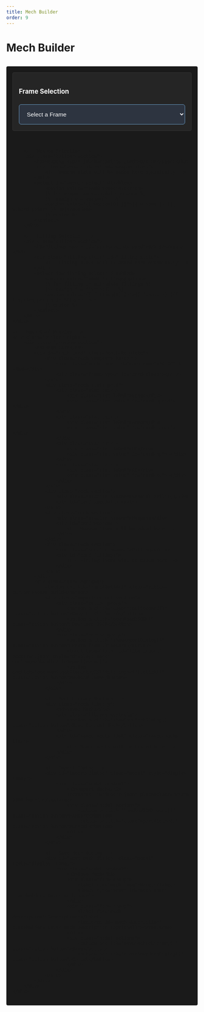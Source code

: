 ```yaml
---
title: Mech Builder
order: 9
---
```


# Mech Builder

<div class="mech-builder">
    <div class="builder-left">
        <!-- Frame Selection -->
        <div class="builder-section">
            <h3>Frame Selection</h3>
            <select id="frame-select">
                <option value="">Select a Frame</option>
                {% for frame in site.data.frames %}
                {%- assign f = frame[1] -%}
                <option value="{{ frame[0] }}">{{ f.name }} ({{ f.class }})</option>
                {% endfor %}
            </select>
        </div>

        <!-- Weapon Selection -->
        <div class="builder-section">
            <h3>Weapons <span id="hardpoints-used">0/0 HP</span></h3>
            <div class="weapon-slots" id="weapon-slots">
                <!-- Weapon slots will be added here dynamically -->
            </div>
            <select id="weapon-select" disabled>
                <option value="">Add Weapon</option>
                {% for weapon in site.data.weapons %}
                {%- assign w = weapon[1] -%}
                <option value="{{ weapon[0] }}">{{ w.name }} ({{ w.hard_points }} HP)</option>
                {% endfor %}
            </select>
        </div>

        <!-- Fitting Selection -->
        <div class="builder-section">
            <h3>Fittings <span id="systempoints-used">0/0 SP</span></h3>
            <div class="fitting-slots" id="fitting-slots">
                <!-- Fitting slots will be added here dynamically -->
            </div>
            <select id="fitting-select" disabled>
                <option value="">Add Fitting</option>
                {% for fitting in site.data.fittings %}
                {%- assign f = fitting[1] -%}
                <option value="{{ fitting[0] }}">{{ f.name }} ({{ f.system_points }} SP)</option>
                {% endfor %}
            </select>
        </div>
    </div>

    <!-- Mech Card Preview -->
    <div class="builder-right">
        <div class="preview-section">
            <h3>Mech Card</h3>
            <div id="mech-card" class="mech-template">
                <div class="mech-template-header">
                    <div class="mech-name" id="card-name">SELECT A FRAME</div>
                    <div class="frame-type" id="card-class"></div>
                </div>
                <div class="mech-stats-grid">
                    <div class="stat-pair">
                        <div class="stat-label">Speed</div>
                        <div class="stat-value" id="card-speed">-</div>
                    </div>
                    <div class="stat-pair">
                        <div class="stat-label">Armor</div>
                        <div class="stat-value" id="card-armor">-</div>
                    </div>
                    <div class="stat-pair">
                        <div class="stat-label">HP</div>
                        <div class="stat-value" id="card-hp">-</div>
                    </div>
                    <div class="stat-pair">
                        <div class="stat-label">AC</div>
                        <div class="stat-value" id="card-ac">-</div>
                    </div>
                </div>
                <div class="mech-section">
                    <div class="section-header">Special Ability</div>
                    <div id="card-special">-</div>
                </div>
                <div class="mech-section">
                    <div class="section-header">Weapons</div>
                    <div id="card-weapons">
                        <!-- Weapon items will be added here -->
                    </div>
                </div>
                <div class="mech-section">
                    <div class="section-header">Fittings</div>
                    <div id="card-fittings">
                        <!-- Fitting items will be added here -->
                    </div>
                </div>
            </div>
            <div class="card-actions">
                <button onclick="resetBuild()" class="action-button">Reset Build</button>
                <div class="import-export-section">
                    <div class="action-group">
                        <button onclick="exportToClipboard()" class="action-button">Copy to Clipboard</button>
                        <button onclick="downloadJSON()" class="action-button">Download JSON</button>
                    </div>
                    <div class="action-group">
                        <button onclick="showImportDialog()" class="action-button">Paste from Clipboard</button>
                        <input type="file" id="file-import" accept=".json" style="display: none" onchange="handleFileImport(event)">
                        <button onclick="document.getElementById('file-import').click()" class="action-button">Upload JSON</button>
                    </div>
                </div>
                
                <!-- Mech Library Section -->
                <div class="mech-library">
                    <h4>Saved Mechs</h4>
                    <div class="library-controls">
                        <button onclick="showSaveMechDialog()" class="action-button">Save Current Mech</button>
                    </div>
                    <div id="saved-mechs-list" class="saved-mechs-list">
                        <!-- Saved mechs will be listed here -->
                    </div>
                </div>

                <!-- Import Dialog -->
                <div id="import-dialog" class="modal" style="display: none;">
                    <div class="modal-content">
                        <h3>Import Mech</h3>
                        <textarea id="import-json" placeholder="Paste JSON here"></textarea>
                        <div class="modal-actions">
                            <button onclick="handleJSONImport()" class="action-button">Import</button>
                            <button onclick="closeImportDialog()" class="action-button">Cancel</button>
                        </div>
                    </div>
                </div>

                <!-- Save Mech Dialog -->
                <div id="save-mech-dialog" class="modal" style="display: none;">
                    <div class="modal-content">
                        <h3>Save Mech</h3>
                        <div class="form-group">
                            <label for="mech-name">Name:</label>
                            <input type="text" id="mech-name" placeholder="Enter mech name">
                        </div>
                        <div class="form-group">
                            <label for="mech-description">Description:</label>
                            <textarea id="mech-description" placeholder="Enter mech description (optional)"></textarea>
                        </div>
                        <div class="modal-actions">
                            <button onclick="saveMechToLibrary()" class="action-button">Save</button>
                            <button onclick="closeSaveMechDialog()" class="action-button">Cancel</button>
                        </div>
                    </div>
                </div>
            </div>
        </div>
    </div>
</div>

<style>
.mech-builder {
    display: grid;
    grid-template-columns: minmax(300px, 1fr) minmax(400px, 1.2fr);
    gap: 2rem;
    margin: 2rem 0;
    padding: 1rem;
    background: #1a1a1a;
    border-radius: 4px;
}

.builder-left {
    display: flex;
    flex-direction: column;
    gap: 2rem;
}

.builder-right {
    position: sticky;
    top: 2rem;
    align-self: start;
}

.builder-section, .preview-section {
    padding: 1rem;
    background: #252525;
    border-radius: 4px;
}

.builder-section {
    border: 1px solid #333;
}

.preview-section {
    border: 1px solid #444;
    box-shadow: 0 2px 8px rgba(0,0,0,0.2);
}

select {
    width: 100%;
    padding: 0.75rem;
    margin-top: 0.5rem;
    background: #2a2a2a;
    color: white;
    border: 1px solid #444;
    border-radius: 6px;
    font-size: 1em;
    cursor: pointer;
    transition: all 0.2s ease;
}

select:hover:not(:disabled) {
    border-color: #6a9ec7;
    background: #2f2f2f;
}

select:disabled {
    opacity: 0.5;
    cursor: not-allowed;
}

#frame-select {
    background: #2d3440;
    border-color: #6a9ec7;
    font-size: 1.1em;
    padding: 1rem;
}

#frame-select:hover:not(:disabled) {
    background: #344050;
}

.builder-section h3 {
    color: #fff;
    font-size: 1.2em;
    margin-bottom: 1rem;
    display: flex;
    justify-content: space-between;
    align-items: center;
}

.builder-section h3 span {
    color: #6a9ec7;
    font-size: 0.9em;
    font-weight: normal;
    padding: 0.25rem 0.5rem;
    background: #2a2a2a;
    border-radius: 4px;
    border: 1px solid #444;
}

.weapon-slots, .fitting-slots {
    margin: 1rem 0;
    display: flex;
    flex-direction: column;
    gap: 0.5rem;
    max-height: 300px;
    overflow-y: auto;
}

.slot-item {
    display: flex;
    justify-content: space-between;
    align-items: center;
    background: #2a2a2a;
    padding: 1rem;
    border-radius: 6px;
    border: 1px solid #444;
    margin-bottom: 0.5rem;
}

.slot-info {
    flex: 1;
}

.slot-name {
    color: #fff;
    font-weight: 500;
    font-size: 1.1em;
}

.slot-stats {
    color: #888;
    font-size: 0.9em;
    margin-top: 0.25rem;
}

.slot-remove {
    background: #ff444422;
    border: 1px solid #ff444444;
    color: #ff4444;
    cursor: pointer;
    width: 24px;
    height: 24px;
    border-radius: 12px;
    display: flex;
    align-items: center;
    justify-content: center;
    margin-left: 1rem;
    font-size: 1.2em;
    transition: all 0.2s ease;
}

.slot-remove:hover {
    background: #ff444444;
    border-color: #ff4444;
}

.weapon-item, .fitting-item {
    background: #2a2a2a;
    border-radius: 4px;
    padding: 0.75rem;
    margin-bottom: 0.5rem;
}

.item-name {
    color: #fff;
    margin-bottom: 0.25rem;
    font-size: 1em;
}

.item-stats {
    color: #888;
    font-size: 0.9em;
}

.tag-list {
    display: flex;
    flex-wrap: wrap;
    gap: 0.35rem;
    margin-top: 0.5rem;
}

@media (max-width: 1024px) {
    .mech-builder {
        grid-template-columns: 1fr;
    }
    
    .builder-right {
        position: static;
    }
    
    .weapon-slots, .fitting-slots {
        max-height: none;
    }
}

.import-export-section {
    margin-top: 1rem;
    display: flex;
    flex-direction: column;
    gap: 0.5rem;
}

.action-group {
    display: flex;
    gap: 0.5rem;
}

.action-button {
    padding: 0.5rem 1rem;
    background: #444;
    color: white;
    border: none;
    border-radius: 4px;
    cursor: pointer;
    transition: background-color 0.2s;
}

.action-button:hover {
    background: #555;
}

.mech-library {
    margin-top: 2rem;
    padding-top: 1rem;
    border-top: 1px solid #333;
}

.mech-library h4 {
    color: #6a9ec7;
    margin: 0 0 1rem 0;
    font-size: 1.1em;
}

.library-controls {
    margin-bottom: 1rem;
}

.saved-mechs-list {
    display: flex;
    flex-direction: column;
    gap: 0.5rem;
    max-height: 300px;
    overflow-y: auto;
}

.saved-mech-item {
    background: #252525;
    border: 1px solid #333;
    border-radius: 4px;
    padding: 0.75rem;
}

.saved-mech-header {
    display: flex;
    justify-content: space-between;
    align-items: center;
    margin-bottom: 0.5rem;
}

.saved-mech-name {
    color: #fff;
    font-weight: 500;
}

.saved-mech-description {
    color: #888;
    font-size: 0.9em;
    margin-bottom: 0.5rem;
}

.saved-mech-actions {
    display: flex;
    gap: 0.5rem;
}

.modal {
    position: fixed;
    top: 0;
    left: 0;
    width: 100%;
    height: 100%;
    background: rgba(0, 0, 0, 0.8);
    display: flex;
    justify-content: center;
    align-items: center;
    z-index: 1000;
}

.modal-content {
    background: #1a1a1a;
    border: 1px solid #333;
    border-radius: 6px;
    padding: 1.5rem;
    width: 90%;
    max-width: 500px;
}

.modal-content h3 {
    color: #6a9ec7;
    margin: 0 0 1rem 0;
}

.form-group {
    margin-bottom: 1rem;
}

.form-group label {
    display: block;
    color: #888;
    margin-bottom: 0.5rem;
}

.form-group input,
.form-group textarea {
    width: 100%;
    padding: 0.5rem;
    background: #252525;
    border: 1px solid #333;
    border-radius: 4px;
    color: #fff;
    font-size: 0.9em;
}

.form-group textarea {
    height: 100px;
    resize: vertical;
}

.modal-actions {
    display: flex;
    justify-content: flex-end;
    gap: 0.5rem;
    margin-top: 1rem;
}

#import-json {
    width: 100%;
    height: 200px;
    margin: 1rem 0;
    padding: 0.5rem;
    background: #252525;
    border: 1px solid #333;
    border-radius: 4px;
    color: #fff;
    font-family: monospace;
    resize: vertical;
}
</style>

<script>
// Initialize data
const frames = {{ site.data.frames | jsonify }};
const weapons = {{ site.data.weapons | jsonify }};
const fittings = {{ site.data.fittings | jsonify }};

// Get tag system functions from layout
let tagSystem;

function initializeTagSystem() {
    // Debug logging
    console.log('Initializing tag system for mech builder...');
    
    // Tag System
    const tagDataElement = document.getElementById('tag-data');
    if (!tagDataElement) {
        console.error('Tag data element not found!');
        return;
    }
    
    let tags;
    try {
        const rawData = tagDataElement.dataset.tags.replace(/&quot;/g, '"');
        tags = JSON.parse(rawData);
        console.log('Loaded tag data:', tags);
    } catch (e) {
        console.error('Failed to parse tag data:', e);
        console.error('Raw data:', tagDataElement.dataset.tags);
        return;
    }

    // Create popup element
    function createPopup() {
        console.log('Creating popup element...');
        const popup = document.createElement('div');
        popup.className = 'tag-popup';
        
        popup.innerHTML = `
            <div class="tag-popup-header">
                <div class="tag-popup-title"></div>
                <button class="tag-popup-close">×</button>
            </div>
            <div class="tag-popup-content"></div>
            <div class="tag-popup-example"></div>
        `;
        
        document.body.appendChild(popup);
        return popup;
    }

    // Show popup with tag info
    function showTagPopup(tagId, value, event, sticky = false, element = null) {
        console.log('Showing popup for tag:', tagId, 'value:', value, 'sticky:', sticky);
        
        // Create new popup
        const popup = createPopup();
        
        // Find tag info
        let tagInfo = null;
        for (const category of Object.values(tags.weapon_tags)) {
            if (category[tagId]) {
                tagInfo = category[tagId];
                break;
            }
        }
        if (!tagInfo) {
            for (const category of Object.values(tags.fitting_tags)) {
                if (category[tagId]) {
                    tagInfo = category[tagId];
                    break;
                }
            }
        }

        if (!tagInfo) {
            console.warn('No tag info found for:', tagId);
            popup.remove();
            return null;
        }

        // Update popup content
        popup.querySelector('.tag-popup-title').textContent = 
            value ? `${tagInfo.name} ${value}` : tagInfo.name;
        popup.querySelector('.tag-popup-content').textContent = tagInfo.description;
        popup.querySelector('.tag-popup-example').textContent = tagInfo.example;

        // Position popup
        const rect = event.target.getBoundingClientRect();
        const popupWidth = 300;
        const popupHeight = 200;
        let left = rect.left;
        let top = rect.bottom + 10;

        // Adjust position if it would go off screen
        if (left + popupWidth > window.innerWidth) {
            left = window.innerWidth - popupWidth - 10;
        }
        if (top + popupHeight > window.innerHeight) {
            top = rect.top - popupHeight - 10;
        }

        popup.style.left = `${left}px`;
        popup.style.top = `${top}px`;
        popup.classList.add('visible');
        
        if (sticky) {
            popup.classList.add('sticky');
            if (element) {
                element.dataset.popupId = popup.id = `popup-${Date.now()}-${Math.random().toString(36).substr(2, 9)}`;
            }
        }

        // Add event listeners
        const closeBtn = popup.querySelector('.tag-popup-close');
        closeBtn.onclick = () => {
            popup.remove();
            if (element) {
                delete element.dataset.popupId;
            }
        };

        // Add double-click handler to close popup
        const header = popup.querySelector('.tag-popup-header');
        header.addEventListener('dblclick', () => {
            popup.remove();
            if (element) {
                delete element.dataset.popupId;
            }
        });

        // Make popup draggable when sticky
        if (sticky) {
            const header = popup.querySelector('.tag-popup-header');
            let isDragging = false;
            let startX, startY, initialLeft, initialTop;
            let lastClickTime = 0;

            header.addEventListener('mousedown', (e) => {
                if (!popup.classList.contains('sticky')) return;
                
                // Check for double click
                const currentTime = Date.now();
                if (currentTime - lastClickTime < 300) {
                    // Double click detected
                    popup.remove();
                    if (element) {
                        delete element.dataset.popupId;
                    }
                    return;
                }
                lastClickTime = currentTime;

                isDragging = true;
                startX = e.clientX;
                startY = e.clientY;
                initialLeft = popup.offsetLeft;
                initialTop = popup.offsetTop;
            });

            document.addEventListener('mousemove', (e) => {
                if (!isDragging) return;
                
                const dx = e.clientX - startX;
                const dy = e.clientY - startY;
                
                popup.style.left = `${initialLeft + dx}px`;
                popup.style.top = `${initialTop + dy}px`;
            });

            document.addEventListener('mouseup', () => {
                isDragging = false;
            });
        }

        return popup;
    }

    // Process tag elements
    function processTags() {
        console.log('Processing tag elements...');
        const tagElements = document.querySelectorAll('.tag-highlight');
        console.log('Found tag elements:', tagElements.length);
        
        tagElements.forEach((element, index) => {
            const tagId = element.dataset.tag;
            const value = element.dataset.value;
            
            if (!tagId) {
                console.warn('No tag ID found for element:', element);
                return;
            }

            let hoverTimer = null;
            let currentPopup = null;
            let lastClickTime = 0;

            // Add hover effect
            element.addEventListener('mouseenter', (e) => {
                console.log('Tag mouseenter:', tagId);
                element.classList.add('hovering');
                
                // Remove any existing non-sticky popup for this element
                if (currentPopup && !currentPopup.classList.contains('sticky')) {
                    currentPopup.remove();
                }
                
                // Create new popup if we don't have a sticky one
                if (!element.dataset.popupId) {
                    currentPopup = showTagPopup(tagId, value, e, false, element);
                }
                
                // Start timer for sticky behavior
                hoverTimer = setTimeout(() => {
                    element.classList.remove('hovering');
                    // Remove the temporary popup if it exists
                    if (currentPopup) {
                        currentPopup.remove();
                    }
                    // Create a new sticky popup
                    currentPopup = showTagPopup(tagId, value, e, true, element);
                }, 1000);
            });

            element.addEventListener('mouseleave', () => {
                console.log('Tag mouseleave:', tagId);
                element.classList.remove('hovering');
                if (hoverTimer) {
                    clearTimeout(hoverTimer);
                    hoverTimer = null;
                }
                // Only remove popup if it's not sticky
                if (currentPopup && !currentPopup.classList.contains('sticky')) {
                    currentPopup.remove();
                }
            });

            // Add double-click handler to close popup
            element.addEventListener('dblclick', (e) => {
                e.preventDefault();
                if (element.dataset.popupId) {
                    const popup = document.getElementById(element.dataset.popupId);
                    if (popup) {
                        popup.remove();
                        delete element.dataset.popupId;
                    }
                }
            });

            // Handle click for glossary navigation
            element.addEventListener('click', (e) => {
                console.log('Tag click:', tagId);
                e.preventDefault();

                // Check for double click
                const currentTime = Date.now();
                if (currentTime - lastClickTime < 300) {
                    // Double click handled by dblclick event
                    return;
                }
                lastClickTime = currentTime;

                // Find the glossary section
                const glossarySection = document.querySelector('#part-tag-glossary');
                if (glossarySection) {
                    // Scroll to glossary
                    glossarySection.scrollIntoView({ behavior: 'smooth' });
                    
                    // Highlight the specific tag in the glossary
                    const tagEntry = glossarySection.querySelector(`#tag-${tagId}`);
                    if (tagEntry) {
                        tagEntry.scrollIntoView({ behavior: 'smooth', block: 'center' });
                        tagEntry.classList.add('highlight');
                        setTimeout(() => tagEntry.classList.remove('highlight'), 2000);
                    }
                }
            });
        });
    }

    return { processTags };
}

// Simple state management
let currentMech = {
    frame: null,
    weapons: [],
    fittings: []
};

// Utility functions
function calculateResourcesUsed() {
    const hardPointsUsed = currentMech.weapons.reduce((sum, w) => sum + weapons[w].hard_points, 0);
    const systemPointsUsed = currentMech.fittings.reduce((sum, f) => sum + fittings[f].system_points, 0);
    return { hardPointsUsed, systemPointsUsed };
}

function updateResourceDisplay() {
    const frame = currentMech.frame ? frames[currentMech.frame] : null;
    const { hardPointsUsed, systemPointsUsed } = calculateResourcesUsed();
    
    const hardPointsTotal = frame ? frame.stats.hard_points : 0;
    const systemPointsTotal = frame ? frame.stats.system_points : 0;
    
    document.getElementById('hardpoints-used').textContent = `${hardPointsUsed}/${hardPointsTotal} HP`;
    document.getElementById('systempoints-used').textContent = `${systemPointsUsed}/${systemPointsTotal} SP`;
    
    // Update select availability
    const weaponSelect = document.getElementById('weapon-select');
    const fittingSelect = document.getElementById('fitting-select');
    
    weaponSelect.disabled = !frame || hardPointsUsed >= hardPointsTotal;
    fittingSelect.disabled = !frame || systemPointsUsed >= systemPointsTotal;
}

// Event handlers
function handleFrameChange(event) {
    currentMech.frame = event.target.value || null;
    
    // Clear weapons and fittings when frame changes
    if (currentMech.weapons.length > 0 || currentMech.fittings.length > 0) {
        currentMech.weapons = [];
        currentMech.fittings = [];
        document.getElementById('weapon-slots').innerHTML = '';
        document.getElementById('fitting-slots').innerHTML = '';
    }
    
    updatePreview();
    updateResourceDisplay();
}

function handleWeaponAdd(event) {
    const weaponId = event.target.value;
    if (!weaponId) return;
    
    const weapon = weapons[weaponId];
    const frame = frames[currentMech.frame];
    const { hardPointsUsed } = calculateResourcesUsed();
    
    if (hardPointsUsed + weapon.hard_points <= frame.stats.hard_points) {
        currentMech.weapons.push(weaponId);
        addWeaponSlot(weaponId);
        updatePreview();
        updateResourceDisplay();
    }
    
    event.target.value = ''; // Reset select
}

function handleFittingAdd(event) {
    const fittingId = event.target.value;
    if (!fittingId) return;
    
    const fitting = fittings[fittingId];
    const frame = frames[currentMech.frame];
    const { systemPointsUsed } = calculateResourcesUsed();
    
    if (systemPointsUsed + fitting.system_points <= frame.stats.system_points) {
        currentMech.fittings.push(fittingId);
        addFittingSlot(fittingId);
        updatePreview();
        updateResourceDisplay();
    }
    
    event.target.value = ''; // Reset select
}

function removeWeapon(index) {
    currentMech.weapons.splice(index, 1);
    updateWeaponSlots();
    updatePreview();
    updateResourceDisplay();
}

function removeFitting(index) {
    currentMech.fittings.splice(index, 1);
    updateFittingSlots();
    updatePreview();
    updateResourceDisplay();
}

function addWeaponSlot(weaponId) {
    const weapon = weapons[weaponId];
    const slot = document.createElement('div');
    slot.className = 'slot-item';
    slot.innerHTML = `
        <div class="slot-info">
            <div class="slot-name">${weapon.name}</div>
            <div class="slot-stats">
                ${weapon.stats.range} Range | ${weapon.stats.damage} ${weapon.stats.damage_type} | ${weapon.hard_points} HP
            </div>
        </div>
        <button class="slot-remove" onclick="removeWeapon(${currentMech.weapons.length - 1})">×</button>
    `;
    document.getElementById('weapon-slots').appendChild(slot);
}

function addFittingSlot(fittingId) {
    const fitting = fittings[fittingId];
    const slot = document.createElement('div');
    slot.className = 'slot-item';
    slot.innerHTML = `
        <div class="slot-info">
            <div class="slot-name">${fitting.name}</div>
            <div class="slot-stats">
                ${fitting.category} | ${fitting.system_points} SP
            </div>
        </div>
        <button class="slot-remove" onclick="removeFitting(${currentMech.fittings.length - 1})">×</button>
    `;
    document.getElementById('fitting-slots').appendChild(slot);
}

function updateWeaponSlots() {
    const container = document.getElementById('weapon-slots');
    container.innerHTML = '';
    currentMech.weapons.forEach((weaponId, index) => {
        const weapon = weapons[weaponId];
        const slot = document.createElement('div');
        slot.className = 'slot-item';
        slot.innerHTML = `
            <div class="slot-info">
                <div class="slot-name">${weapon.name}</div>
                <div class="slot-stats">
                    ${weapon.stats.range} Range | ${weapon.stats.damage} ${weapon.stats.damage_type} | ${weapon.hard_points} HP
                </div>
            </div>
            <button class="slot-remove" onclick="removeWeapon(${index})">×</button>
        `;
        container.appendChild(slot);
    });
}

function updateFittingSlots() {
    const container = document.getElementById('fitting-slots');
    container.innerHTML = '';
    currentMech.fittings.forEach((fittingId, index) => {
        const fitting = fittings[fittingId];
        const slot = document.createElement('div');
        slot.className = 'slot-item';
        slot.innerHTML = `
            <div class="slot-info">
                <div class="slot-name">${fitting.name}</div>
                <div class="slot-stats">
                    ${fitting.category} | ${fitting.system_points} SP
                </div>
            </div>
            <button class="slot-remove" onclick="removeFitting(${index})">×</button>
        `;
        container.appendChild(slot);
    });
}

function updatePreview() {
    const frame = currentMech.frame ? frames[currentMech.frame] : null;

    // Update card header and stats
    document.getElementById('card-name').textContent = frame ? frame.name : 'SELECT A FRAME';
    document.getElementById('card-class').textContent = frame ? `${frame.manufacturer} ${frame.class}` : '';
    document.getElementById('card-speed').textContent = frame ? frame.stats.speed : '-';
    document.getElementById('card-armor').textContent = frame ? frame.stats.armor : '-';
    document.getElementById('card-hp').textContent = frame ? frame.stats.hp : '-';
    document.getElementById('card-ac').textContent = frame ? frame.stats.ac : '-';
    document.getElementById('card-special').textContent = frame ? (frame.special || 'None') : '-';

    // Update weapons with proper tag rendering
    const weaponsContainer = document.getElementById('card-weapons');
    weaponsContainer.innerHTML = '';
    currentMech.weapons.forEach(weaponId => {
        const weapon = weapons[weaponId];
        const weaponEl = document.createElement('div');
        weaponEl.className = 'weapon-item';
        
        // Create tags using the same format as 06_weapons.md
        const tagHtml = weapon.tags ? weapon.tags.map(tag => 
            `<span class="tag-highlight" data-tag="${tag.name.toLowerCase()}" ${tag.value ? `data-value="${tag.value}"` : ''}>${tag.name}${tag.value ? ' ' + tag.value : ''}</span>`
        ).join('') : '';

        weaponEl.innerHTML = `
            <div class="item-name">${weapon.name}</div>
            <div class="item-stats">
                Range ${weapon.stats.range} | ${weapon.stats.damage} ${weapon.stats.damage_type}
                ${tagHtml ? `<div class="tag-list">${tagHtml}</div>` : ''}
            </div>
        `;
        weaponsContainer.appendChild(weaponEl);
    });

    // Update fittings
    const fittingsContainer = document.getElementById('card-fittings');
    fittingsContainer.innerHTML = '';
    currentMech.fittings.forEach(fittingId => {
        const fitting = fittings[fittingId];
        const fittingEl = document.createElement('div');
        fittingEl.className = 'fitting-item';
        fittingEl.innerHTML = `
            <div class="item-name">${fitting.name}</div>
            <div class="item-stats">${fitting.effect}</div>
        `;
        fittingsContainer.appendChild(fittingEl);
    });

    // Process tags after updating the preview
    if (tagSystem) {
        tagSystem.processTags();
    }
}

function resetBuild() {
    currentMech = {
        frame: null,
        weapons: [],
        fittings: []
    };
    
    document.getElementById('frame-select').value = '';
    document.getElementById('weapon-slots').innerHTML = '';
    document.getElementById('fitting-slots').innerHTML = '';
    
    updatePreview();
    updateResourceDisplay();
}

// Import/Export Functions
function getMechData() {
    return {
        metadata: {
            version: "1.0",
            created: new Date().toISOString(),
            gameVersion: "{{ site.data.version }}"
        },
        mech: {
            frame: currentMech.frame,
            weapons: currentMech.weapons,
            fittings: currentMech.fittings
        }
    };
}

function exportToClipboard() {
    const data = getMechData();
    const json = JSON.stringify(data, null, 2);
    
    navigator.clipboard.writeText(json).then(() => {
        alert('Mech data copied to clipboard!');
    }).catch(err => {
        console.error('Failed to copy to clipboard:', err);
        alert('Failed to copy to clipboard. See console for details.');
    });
}

function downloadJSON() {
    const data = getMechData();
    const json = JSON.stringify(data, null, 2);
    const blob = new Blob([json], { type: 'application/json' });
    const url = URL.createObjectURL(blob);
    const a = document.createElement('a');
    
    a.href = url;
    a.download = `mech-${Date.now()}.json`;
    document.body.appendChild(a);
    a.click();
    document.body.removeChild(a);
    URL.revokeObjectURL(url);
}

function showImportDialog() {
    document.getElementById('import-dialog').style.display = 'flex';
}

function closeImportDialog() {
    document.getElementById('import-dialog').style.display = 'none';
    document.getElementById('import-json').value = '';
}

function handleJSONImport() {
    const jsonText = document.getElementById('import-json').value;
    
    try {
        const data = JSON.parse(jsonText);
        if (confirm('This will replace your current mech. Continue?')) {
            importMechData(data);
            closeImportDialog();
        }
    } catch (err) {
        console.error('Failed to parse JSON:', err);
        alert('Invalid JSON format. Please check the console for details.');
    }
}

function handleFileImport(event) {
    const file = event.target.files[0];
    if (!file) return;
    
    const reader = new FileReader();
    reader.onload = (e) => {
        try {
            const data = JSON.parse(e.target.result);
            if (confirm('This will replace your current mech. Continue?')) {
                importMechData(data);
            }
        } catch (err) {
            console.error('Failed to parse JSON file:', err);
            alert('Invalid JSON file. Please check the console for details.');
        }
    };
    reader.readAsText(file);
    event.target.value = ''; // Reset file input
}

function importMechData(data) {
    try {
        // Basic validation
        if (!data.mech || !data.metadata) {
            throw new Error('Invalid mech data format');
        }
        
        // Import the mech data
        currentMech = {
            frame: data.mech.frame || null,
            weapons: data.mech.weapons || [],
            fittings: data.mech.fittings || []
        };
        
        // Update UI
        updateWeaponSlots();
        updateFittingSlots();
        updatePreview();
        updateResourceDisplay();
        
        // Update frame select
        const frameSelect = document.getElementById('frame-select');
        if (frameSelect) {
            frameSelect.value = currentMech.frame || '';
        }
        
    } catch (err) {
        console.error('Failed to import mech data:', err);
        alert('Failed to import mech data. Please check the console for details.');
    }
}

// Mech Library Functions
function showSaveMechDialog() {
    if (!currentMech.frame) {
        alert('Please select a frame before saving.');
        return;
    }
    
    document.getElementById('save-mech-dialog').style.display = 'flex';
}

function closeSaveMechDialog() {
    document.getElementById('save-mech-dialog').style.display = 'none';
    document.getElementById('mech-name').value = '';
    document.getElementById('mech-description').value = '';
}

function saveMechToLibrary() {
    const name = document.getElementById('mech-name').value.trim();
    const description = document.getElementById('mech-description').value.trim();
    
    if (!name) {
        alert('Please enter a name for your mech.');
        return;
    }
    
    const mechData = getMechData();
    mechData.name = name;
    mechData.description = description;
    
    // Get existing library
    let library = JSON.parse(localStorage.getItem('mechLibrary') || '[]');
    
    // Add new mech
    library.push(mechData);
    
    // Save back to localStorage
    localStorage.setItem('mechLibrary', JSON.stringify(library));
    
    // Update display
    updateMechLibrary();
    closeSaveMechDialog();
}

function updateMechLibrary() {
    const container = document.getElementById('saved-mechs-list');
    const library = JSON.parse(localStorage.getItem('mechLibrary') || '[]');
    
    container.innerHTML = '';
    
    library.forEach((mech, index) => {
        const el = document.createElement('div');
        el.className = 'saved-mech-item';
        el.innerHTML = `
            <div class="saved-mech-header">
                <div class="saved-mech-name">${mech.name}</div>
                <div class="saved-mech-actions">
                    <button onclick="loadSavedMech(${index})" class="action-button">Load</button>
                    <button onclick="deleteSavedMech(${index})" class="action-button">Delete</button>
                    <button onclick="shareSavedMech(${index})" class="action-button">Share</button>
                </div>
            </div>
            ${mech.description ? `<div class="saved-mech-description">${mech.description}</div>` : ''}
        `;
        container.appendChild(el);
    });
}

function loadSavedMech(index) {
    const library = JSON.parse(localStorage.getItem('mechLibrary') || '[]');
    const mech = library[index];
    
    if (mech && confirm('This will replace your current mech. Continue?')) {
        importMechData(mech);
    }
}

function deleteSavedMech(index) {
    if (!confirm('Are you sure you want to delete this mech?')) return;
    
    let library = JSON.parse(localStorage.getItem('mechLibrary') || '[]');
    library.splice(index, 1);
    localStorage.setItem('mechLibrary', JSON.stringify(library));
    updateMechLibrary();
}

function shareSavedMech(index) {
    const library = JSON.parse(localStorage.getItem('mechLibrary') || '[]');
    const mech = library[index];
    
    if (mech) {
        const json = JSON.stringify(mech);
        const encoded = encodeURIComponent(json);
        const url = `${window.location.origin}${window.location.pathname}#mech=${encoded}`;
        
        navigator.clipboard.writeText(url).then(() => {
            alert('Share URL copied to clipboard!');
        }).catch(err => {
            console.error('Failed to copy URL:', err);
            alert('Failed to copy URL. See console for details.');
        });
    }
}

// Handle shared mechs via URL
function handleSharedMech() {
    const hash = window.location.hash;
    if (hash && hash.startsWith('#mech=')) {
        try {
            const encoded = hash.substring(6);
            const json = decodeURIComponent(encoded);
            const data = JSON.parse(json);
            
            if (confirm('Load shared mech?')) {
                importMechData(data);
            }
        } catch (err) {
            console.error('Failed to load shared mech:', err);
            alert('Failed to load shared mech. Please check the console for details.');
        }
        
        // Clear hash
        history.pushState('', document.title, window.location.pathname);
    }
}

// Initialize
document.addEventListener('DOMContentLoaded', () => {
    console.log('DOM Content Loaded');
    
    // Wait a short moment to ensure Jekyll template processing is complete
    setTimeout(() => {
        console.log('Initializing mech builder...');
        
        const frameSelect = document.getElementById('frame-select');
        const weaponSelect = document.getElementById('weapon-select');
        const fittingSelect = document.getElementById('fitting-select');
        
        if (!frameSelect || !weaponSelect || !fittingSelect) {
            console.error('Could not find all required select elements:');
            console.log('Frame select:', frameSelect);
            console.log('Weapon select:', weaponSelect);
            console.log('Fitting select:', fittingSelect);
            return;
        }
        
        // Initialize tag system
        tagSystem = initializeTagSystem();
        
        // Log available data
        console.log('Available frames:', Object.keys(frames).length);
        console.log('Available weapons:', Object.keys(weapons).length);
        console.log('Available fittings:', Object.keys(fittings).length);
        
        // Set up event listeners
        frameSelect.addEventListener('change', (event) => {
            console.log('Frame selected:', event.target.value);
            handleFrameChange(event);
        });
        
        weaponSelect.addEventListener('change', (event) => {
            console.log('Weapon selected:', event.target.value);
            handleWeaponAdd(event);
        });
        
        fittingSelect.addEventListener('change', (event) => {
            console.log('Fitting selected:', event.target.value);
            handleFittingAdd(event);
        });
        
        // Initialize display
        updatePreview();
        updateResourceDisplay();
        
        // Initialize mech library
        updateMechLibrary();
        
        // Check for shared mech
        handleSharedMech();
        
        console.log('Mech builder initialized successfully');
    }, 100);
});
</script> 